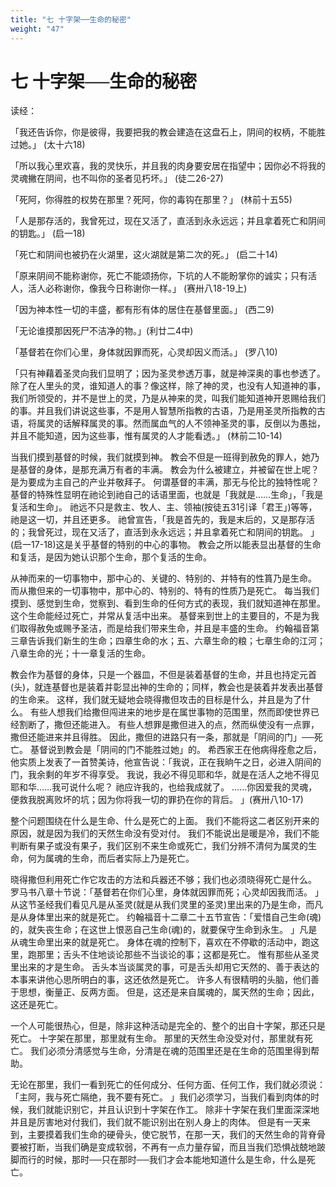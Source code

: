 ```yaml
---
title: "七 十字架──生命的秘密"
weight: "47"
---
```


# 七 十字架──生命的秘密


读经：

「我还告诉你，你是彼得，我要把我的教会建造在这盘石上，阴间的权柄，不能胜过她。」
(太十六18)

「所以我心里欢喜，我的灵快乐，并且我的肉身要安居在指望中；因你必不将我的灵魂撇在阴间，也不叫你的圣者见朽坏。」
(徒二26-27)

「死阿，你得胜的权势在那里？死阿，你的毒钩在那里？」
(林前十五55)

「人是那存活的，我曾死过，现在又活了，直活到永永远远；并且拿着死亡和阴间的钥匙。」
(启一18)

「死亡和阴间也被扔在火湖里，这火湖就是第二次的死。」
(启二十14)

「原来阴间不能称谢你，死亡不能颂扬你，下坑的人不能盼掌你的诚实；只有活人，活人必称谢你，像我今日称谢你一样。」
(赛卅八18-19上)

「因为神本性一切的丰盛，都有形有体的居住在基督里面。」
(西二9)

「无论谁摸那因死尸不洁净的物。」(利廿二4中)

「基督若在你们心里，身体就因罪而死，心灵却因义而活。」
(罗八10)

「只有神藉着圣灵向我们显明了；因为圣灵参透万事，就是神深奥的事也参透了。除了在人里头的灵，谁知道人的事？像这样，除了神的灵，也没有人知道神的事，我们所领受的，并不是世上的灵，乃是从神来的灵，叫我们能知道神开恩赐给我们的事。并且我们讲说这些事，不是用人智慧所指教的古语，乃是用圣灵所指教的古语，将属灵的话解释属灵的事。然而属血气的人不领神圣灵的事，反倒以为愚拙，并且不能知道，因为这些事，惟有属灵的人才能看透。」
(林前二10-14)

当我们摸到基督的时候，我们就摸到神。
教会不但是一班得到赦免的罪人，她乃是基督的身体，是那充满万有者的丰满。
教会为什么被建立，并被留在世上呢？
是为要成为主自己的产业并敬拜子。
何谓基督的丰满，那无与伦比的独特性呢？
基督的特殊性显明在祂论到祂自己的话语里面，也就是「我就是……生命」，「我是复活和生命」。
祂远不只是救主、牧人、主、领袖(按徒五31引译「君王」)等等，祂是这一切，并且还更多。
祂曾宣告，「我是首先的，我是末后的，又是那存活的；我曾死过，现在又活了，直活到永永远远；并且拿着死亡和阴间的钥匙。
」(启一17-18)这是关乎基督的特别的中心的事物。
教会之所以能表显出基督的生命和复活，是因为她认识那个生命，那个复活的生命。

从神而来的一切事物中，那中心的、关键的、特别的、并特有的性篔乃是生命。
而从撒但来的一切事物中，那中心的、特别的、特有的性质乃是死亡。
每当我们摸到、感觉到生命，觉察到、看到生命的任何方式的表现，我们就知道神在那里。
这个生命能经过死亡，并常从复活中出来。
基督来到世上的主要目的，不是为我们取得赦免或赐予圣洁，而是给我们带来生命，并且是丰盛的生命。
约翰福音第三章告诉我们新生的生命；四章生命的水；五、六章生命的粮；七章生命的江河；八章生命的光；十一章复活的生命。

教会作为基督的身体，只是一个器皿，不但是装着基督的生命，并且也持定元首(头)，就连基督也是装着并彰显出神的生命的；同样，教会也是装着并发表出基督的生命来。
这样，我们就无疑地会晓得撒但攻击的目标是什么，并且是为了什么。
有些人想我们给撒但闯进来的地步是在属世事物的范围里，然而即使世界已经割断了，撒但还能进入。
有些人想罪是撒但进入的点，然而纵使没有一点罪，撒但还能进来并且得胜。
因此，撒但的进路只有一条，那就是「阴间的门」──死亡。
基督说到教会是「阴间的门不能胜过她」的。
希西家王在他病得痊愈之后，他实质上发表了一首赞美诗，他宣告说：「我说，正在我晌午之日，必进入阴间的门，我余剩的年岁不得享受。
我说，我必不得见耶和华，就是在活人之地不得见耶和华……我可说什么呢？
祂应许我的，也给我成就了。
……你因爱我的灵魂，便救我脱离败坏的坑；因为你将我一切的罪扔在你的背后。
」(赛卅八10-17)

整个问题围绕在什么是生命、什么是死亡的上面。
我们不能将这二者区别开来的原因，就是因为我们的天然生命没有受对付。
我们不能说出是暖是冷，我们不能判断有果子或没有果子，我们区别不来生命或死亡，我们分辨不清何为属灵的生命，何为属魂的生命，而后者实际上乃是死亡。

晓得撒但利用死亡作它攻击的方法和兵器还不够；我们也必须晓得死亡是什么。
罗马书八章十节说：「基督若在你们心里，身体就因罪而死；心灵却因我而活。
」从这节圣经我们看见凡是从圣灵(就是从我们灵里的圣灵)里出来的乃是生命，而凡是从身体里出来的就是死亡。
约翰福音十二章二十五节宣告：「爱惜自己生命(魂)的，就失丧生命；在这世上恨恶自己生命(魂)的，就要保守生命到永生。
」凡是从魂生命里出来的就是死亡。
身体在魂的控制下，喜欢在不停歇的活动中，跑这里，跑那里；舌头不住地谈论那些不当谈论的事；这都是死亡。
惟有那些从圣灵里出来的才是生命。
舌头本当谈属灵的事，可是舌头却用它天然的、善于表达的本事来讲他心思所明白的事，这还依然是死亡。
许多人有很精明的头脑，他们善于思想，衡量正、反两方面。
但是，这还是来自属魂的，属天然的生命；因此，这还是死亡。

一个人可能很热心，但是，除非这种活动是完全的、整个的出自十字架，那还只是死亡。
十字架在那里，那里就有生命。
那里的天然生命没受对付，那里就有死亡。
我们必须分清感觉与生命，分清是在魂的范围里还是在生命的范围里得到帮助。

无论在那里，我们一看到死亡的任何成分、任何方面、任何工作，我们就必须说：「主阿，我与死亡隔绝，我不要有死亡。
」我们必须学习，当我们看到肉体的时候，我们就能识别它，并且认识到十字架在作工。
除非十字架在我们里面深深地并且是厉害地对付我们，我们就不能识别出在别人身上的肉体。
但是有一天来到，主要摸着我们生命的硬骨头，使它脱节，在那一天，我们的天然生命的背脊骨要被打断，当我们确是变成软弱，不再有一点力量存留，而且当我们恐惧战兢地跛脚而行的时候，那时──只在那时──我们才会本能地知道什么是生命，什么是死亡。

